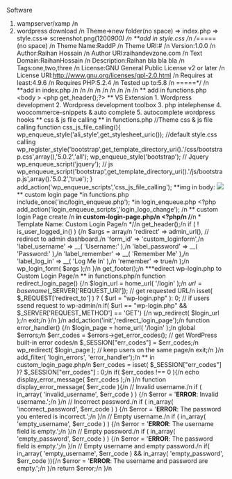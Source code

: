 Software
1. wampserver/xamp /n
2. wordpress download /n
Theme=>new folder(no space) => index.php => style.css=> screenshot.png(1200*900) /n
**add in style.css /n
/*===== (no space) /n
    Theme Name:RaddP /n
    Theme URI:# /n
    Version:1.0.0 /n
    Author:Raihan Hossain /n
    Author URI:raihandevzone.com /n
    Text Domain:RaihanHossain /n
    Description:Raihan bla bla bla /n
    Tags:one,two,three /n
    License:GNU General Public License v2 or later /n
    License URI:http://www.gnu.org/licenses/gpl-2.0.html /n
    Requires at least:4.9.6 /n
    Requires PHP:5.2.4 /n
    Tested up to:5.8 /n
    =====*/ /n
**add in index.php /n
        <?php /n
          /* /n
          * This template for displaying the header /n
          */ /n
          ?> /n
          <!DOCTYPE html> /n
          <html lang="<php echo language_attributes();?>" class="no-js"> /n
          <head> /n
            <meta charset = "<?php bloginfo('charset')?>"> /n
            <meta http-equiv="X-UA-Compatible" content = "IE-edge"> /n
            <meta name="viewport" content="width=device-width,initial-scale=1.0"> /n
          </head> /n 
  ** add in functions.php
            <?php
            /*php
            * My theme function
            // Theme Title
            add_theme_support('title-tag');
  **continue in index.php:
           <?php wp_head();?>
           </head>
           <body <?php body-class();?>>
           <php get_header();?>
           <?php the_content();?>
           <?php get_footer();?>
           <?php wp_footer();?>
           </body>
           </html>
   ** VS Extension
       1. Wordpress development
       2. Wordpress development toolbox
       3. php intelephense
       4. woocommerce-snippets & auto complete
       5. autocomplete wordpress hooks
   ** css & js file calling
       ** in functions.php
             //Theme css & js file calling
               function css_js_file_calling(){
               wp_enqueue_style('ali_style',get_stylesheet_uric()); //default style.css calling
               wp_register_style('bootstrap',get_template_directory_uri().'/css/bootstrap.css',array(),'5.0.2','all');
               wp_enqueue_style('bootstrap');
             // Jquery
               wp_enqueue_script('jquery');
             // js
               wp_enqueue_script('bootstrap',get_template_directory_uri().'/js/bootstrap.js',array().'5.0.2','true');
             }
             add_action('wp_enqueue_scripts','css_js_file_calling');
   **img in body:
         <img src="<?php echo get_template_directory_uri();?>/img/logo.phg">
   ** custom login page
         *in functions.php
             include_once('inc/login_enqueue.php');
         *in login_enqueue.php
             <?php
               function login_enqueue_register(){
                   wp_enqueue_style('login_enqueue',get_stylesheet_directory_uri()./css/login_enqueue.css',array(),'1.0.0','all';
               }
                 add_action('login_enqueue_scripts','login_enqueue_register');
         *login_enqueue.css:
           body.login{background:red;}
         *inc/login_enqueue.php:
             //changing logo of wordpress
               function logo_change(){
             ?>
               <style>
                   #login h1 a,.login h1 a{
                     background_image:url(<?php print get_stylesheet_directory_uri();?>../img/logo-small.png);
                   }
               </style>
               <?php
               add_action('login_enqueue_scripts','login_logo_change'); /n
   ** custom login Page create /n
       **in custom-login-page.php/n
                   <?php/n
            /**/n
            * Template Name: Custom Login Page/n
            *//n
            get_header();/n
            if ( ! is_user_logged_in() ) {/n
                $args = array/n
                    'redirect' => admin_url(), // redirect to admin dashboard./n
                    'form_id' => 'custom_loginform',/n
                    'label_username' => __( 'Username:' ),/n
                    'label_password' => __( 'Password:' ),/n
                    'label_remember' => __( 'Remember Me' ),/n
                    'label_log_in' => __( 'Log Me In' ),/n
                     'remember' => true/n
                );/n
            wp_login_form( $args );/n
            }/n
            get_footer();/n
   ***edirect wp-login.php to Custom Login Page/n
 ** in functions.php/n
       function redirect_login_page() {/n
        $login_url  = home_url( '/login' );/n
        $url = basename($_SERVER['REQUEST_URI']); // get requested URL/n
        isset( $_REQUEST['redirect_to'] ) ? ( $url   = "wp-login.php" ): 0; // if users ssend request to wp-admin/n
        if( $url  == "wp-login.php" && $_SERVER['REQUEST_METHOD'] == 'GET')  {/n
            wp_redirect( $login_url );/n
            exit;/n
        }/n
    }/n
    add_action('init','redirect_login_page');/n
   function error_handler() {/n
    $login_page  = home_url( '/login' );/n
    global $errors;/n
    $err_codes = $errors->get_error_codes(); // get WordPress built-in error codes/n
    $_SESSION["err_codes"] =  $err_codes;/n
    wp_redirect( $login_page ); // keep users on the same page/n
    exit;/n
    }/n
    add_filter( 'login_errors', 'error_handler');/n
** in custom_login_page.php/n
   $err_codes = isset( $_SESSION["err_codes"] )? $_SESSION["err_codes"] : 0;/n
    if( $err_codes !== 0 ){/n
        echo display_error_message(  $err_codes );/n
}/n
function display_error_message( $err_code ){/n
    // Invalid username./n
    if ( in_array( 'invalid_username', $err_code ) ) {/n
        $error = '<strong>ERROR</strong>: Invalid username.';/n
    }/n
    // Incorrect password./n
    if ( in_array( 'incorrect_password', $err_code ) ) {/n
        $error = '<strong>ERROR</strong>: The password you entered is incorrect.';/n
    }/n
    // Empty username./n
    if ( in_array( 'empty_username', $err_code ) ) {/n
        $error = '<strong>ERROR</strong>: The username field is empty.';/n
    }/n
    // Empty password./n
    if ( in_array( 'empty_password', $err_code ) ) {/n
        $error = '<strong>ERROR</strong>: The password field is empty.';/n
    }/n
    // Empty username and empty password./n
    if( in_array( 'empty_username', $err_code )  &&  in_array( 'empty_password', $err_code )){/n
        $error = '<strong>ERROR</strong>: The username and password are empty.';/n
    }/n
    return $error;/n
    }/n
   

   
           

         
         
  
